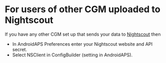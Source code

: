 # For users of other CGM uploaded to Nightscout

If you have any other CGM set up that sends your data to [Nightscout](http://www.nightscout.info) then

- In AndroidAPS Preferences enter your Nightscout website and API secret.
- Select NSClient in ConfigBuilder (setting in AndroidAPS).
